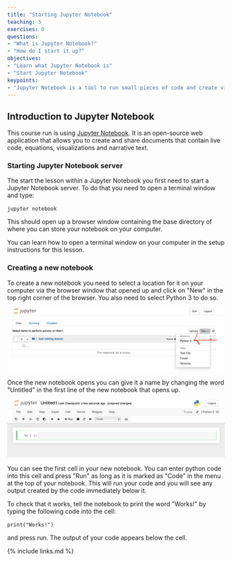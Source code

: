 ```yaml
---
title: "Starting Jupyter Notebook"
teaching: 5
exercises: 0
questions:
- "What is Jupyter Notebook?"
- "How do I start it up?"
objectives:
- "Learn what Jupyter Notebook is"
- "Start Jupyter Notebook"
keypoints:
- "Jupyter Notebook is a tool to run small pieces of code and create visualisations easily. It is useful for running tutorials and lessons such as this one."
---
```


## Introduction to Jupyter Notebook

This course run is using [Jupyter Notebook](https://jupyter.org). It is an open-source web application that allows you to create and share documents that contain live code, equations, visualizations and narrative text.

### Starting Jupyter Notebook server
The start the lesson within a Jupyter Notebook you first need to start a Jupyter Notebook server.  To do that you need to open a terminal window and type:

~~~
jupyter notebook
~~~

This should open up a browser window containing the base directory of where you can store your notebook on your computer.

You can learn how to open a terminal window on your computer in the setup instructions for this lesson.

### Creating a new notebook

To create a new notebook you need to select a location for it on your computer via the browser window that opened up and click on "New" in the top right corner of the browser.  You also need to select Python 3 to do so.

![Starting a new notebook](../fig/start-notebook.png)

Once the new notebook opens you can give it a name by changing the word "Untitled" in the first line of the new notebook that opens up.

![A new notebook](../fig/new-notebook.png)

You can see the first cell in your new notebook.  You can enter python code into this cell and press "Run" as long as it is marked as "Code" in the menu at the top of your notebook.  This will run your code and you will see any output created by the code immediately below it.

To check that it works, tell the notebook to print the word "Works!" by typing the following code into the cell:

~~~
print("Works!")
~~~

and press run.  The output of your code appears below the cell.

{% include links.md %}
